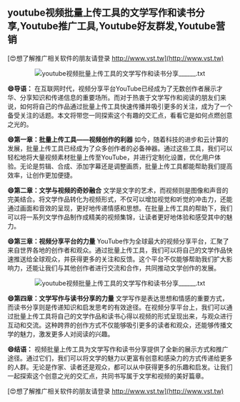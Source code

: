 ## **youtube视频批量上传工具的文学写作和读书分享,Youtube推广工具,Youtube好友群发,Youtube营销**

[😍想了解推广相关软件的朋友请登录 http://www.vst.tw](http://www.vst.tw)

 <center><img src="https://vst.tw/MP4/tuiguang/png/3.png" alt="youtube视频批量上传工具的文学写作和读书分享______.txt"></center>

**😄导语：**
在互联网时代，视频分享平台YouTube已经成为了无数创作者展示才华、分享知识和传递信息的重要场所。而对于热衷于文学写作和阅读的朋友们来说，如何将自己的作品通过批量上传工具快速传播并吸引更多的关注，成为了一个备受关注的话题。本文将带您一同探索这个有趣的交汇点，看看它是如何点燃创意之光的。

**😄第一章：批量上传工具——视频创作的利器**
如今，随着科技的进步和云计算的发展，批量上传工具已经成为了众多创作者的必备神器。通过这些工具，我们可以轻松地将大量视频素材批量上传至YouTube，并进行定制化设置，优化用户体验。无论是剪辑、合成、添加字幕还是调整画质，批量上传工具都能帮助我们提高效率，让创作更加便捷。

**😄第二章：文学与视频的奇妙融合**
文学是文字的艺术，而视频则是图像和声音的完美结合。将文学作品转化为视频形式，不仅可以增加视觉和听觉的冲击力，还能通过画面和音效的呈现，更好地传递情感和思想。在批量上传工具的帮助下，我们可以将一系列文学作品制作成精美的视频集锦，让读者更好地体验和感受其中的魅力。

**😄第三章：视频分享平台的力量**
YouTube作为全球最大的视频分享平台，汇聚了来自世界各地的创作者和观众。通过批量上传工具，我们可以将自己的文学作品快速推送给全球观众，并获得更多的关注和反馈。这个平台不仅能够帮助我们扩大影响力，还能让我们与其他创作者进行交流和合作，共同推动文学创作的发展。

 <center><img src="https://vst.tw/MP4/tuiguang/png/0.png" alt="youtube视频批量上传工具的文学写作和读书分享______.txt"></center>

**😄第四章：文学写作与读书分享的力量**
文学写作是表达思想和情感的重要方式，而读书分享则是传递知识和启发思考的有效途径。在视频分享平台上，我们可以通过批量上传工具将自己的文学作品和读书心得以视频的形式呈现出来，与观众进行互动和交流。这种跨界的创作方式不仅能够吸引更多的读者和观众，还能够传播文学的魅力，激发更多人对阅读的兴趣。

**😄结语：**
视频批量上传工具为文学写作和读书分享提供了全新的展示方式和推广途径。通过它们，我们可以将文学的魅力以更富有创意和感染力的方式传递给更多的人群。无论是作家、读者还是观众，都可以从中获得更多的乐趣和启发。让我们一起探索这个创意之光的交汇点，共同书写属于文学和视频的美好篇章。

[😍想了解推广相关软件的朋友请登录 http://www.vst.tw](http://www.vst.tw)



